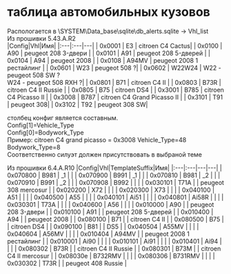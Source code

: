 # таблица автомобильных кузовов
Распологается в \SYSTEM\Data_base\sqlite\db_alerts.sqlite -> Vhl_list  
Из прошивки 5.43.A.R2   
|Config|Vhl|Имя|
|:---|:---|---|
| 0x0001 | E3 | citroen C4 Cactus|
| 0x0100 | A90 | peugeot 208 3-двери |
| 0x0101 | A91 | peugeot 208 5-дверей |
| 0x0104 | A94 | peugeot 2008 |
| 0x0108 | A94MV | peugeot 2008 1 рестайлинг |
| 0x0601 | W23 | peugeot 508 ?|
| 0x0602 | W22W24 | W22 - peugeot 508 SW ?<br>W24 - peugeot 508 RXH ?|
| 0x0801 | B71 | citroen C4 II |
| 0x0803 | B73R | citroen C4 II Russie |
| 0x0805 | B75 | citroen DS4 |
| 0x3001 | B785 | citroen C4 Picasso II |
| 0x3008 | B787 | citroen C4 Grand Picasso II |
| 0x3101 | T91 | peugeot 308|
| 0x3102 | T92 | peugeot 308 SW|

столбец конфиг является составным.<br>
Config[1]=Vehicle_Type<br>
Config[0]=Bodywork_Type<br>
Пример: citroen C4 grand picasso = 0x3008 Vehicle_Type=48 Bodywork_Type=8<br>
Соответственно силуэт должен присутствовать в выбраной теме<br>

Из прошивки 6.4.A.R10
|Config|Vhl|TemplateSuffix|Имя|
|:---|:---|---|---|
| 0x070800	| B981	| _1 |  |
| 0x070900	| B991	| _1 |  |
| 0x070810	| B981	| _2 |  |
| 0x070910	| B991	| _2 |  |
| 0x070908	| B992	| |  |
| 0x030101	| T71A	| | peugeot 308 mercosur |
| 0x020200	| X72	| |  |
| 0x020300	| X73	| |  |
| 0x040100	| A51	| |  |
| 0x040500	| A55	| |  |
| 0x040101	| Ai51	| |  |
| 0x040801	| Ai58R	| |  |
| 0x030301	| T73A	| |  |
| 0x040600	| A56	| |  |
| 0x010000	| A90	| | peugeot 208 3-двери |
| 0x010100	| A91	| | peugeot 208 5-дверей |
| 0x010400	| A94	| | peugeot 2008 |
| 0x080100	| B71	| | citroen C4 II |
| 0x080500	| B75	| | citroen DS4 |
| 0x090100	| B81	| | DS5 |
| 0x040504	| A55MV	| |  |
| 0x040604	| A56MV	| |  |
| 0x010404	| A94MV	| | peugeot 2008 1 рестайлинг |
| 0x010001	| Ai90	| |  |
| 0x010101	| Ai91	| |  |
| 0x010401	| Ai94	| |  |
| 0x080302	| B73R	| | citroen C4 II Russie |
| 0x080301	| B73M	| | citroen C4 II mercosur |
| 0x08030e	| B732RMV	| |  |
| 0x080306	| B731RMV	| |  |
| 0x030302	| T73R	| | peugeot 408 Russie |





